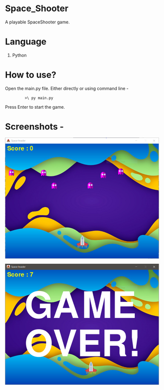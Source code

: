 # Space_Shooter

  A playable SpaceShooter game.
  
# Language 
  1. Python
  
# How to use?

Open the main.py file. Either directly or using command line -

             >\ py main.py

Press Enter to start the game.


# Screenshots -

![Screenshot 1](./spaceshooter/screenshots/1.png)

![Screenshot 2](./spaceshooter/screenshots/2.png)
